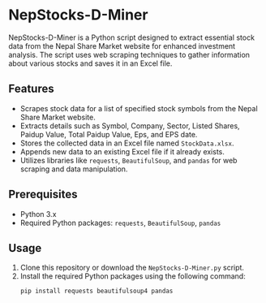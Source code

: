 # NepStocks-D-Miner

NepStocks-D-Miner is a Python script designed to extract essential stock data from the Nepal Share Market website for enhanced investment analysis. The script uses web scraping techniques to gather information about various stocks and saves it in an Excel file.

## Features

- Scrapes stock data for a list of specified stock symbols from the Nepal Share Market website.
- Extracts details such as Symbol, Company, Sector, Listed Shares, Paidup Value, Total Paidup Value, Eps, and EPS date.
- Stores the collected data in an Excel file named `StockData.xlsx`.
- Appends new data to an existing Excel file if it already exists.
- Utilizes libraries like `requests`, `BeautifulSoup`, and `pandas` for web scraping and data manipulation.

## Prerequisites

- Python 3.x
- Required Python packages: `requests`, `BeautifulSoup`, `pandas`

## Usage

1. Clone this repository or download the `NepStocks-D-Miner.py` script.
2. Install the required Python packages using the following command:
   ```bash
   pip install requests beautifulsoup4 pandas
